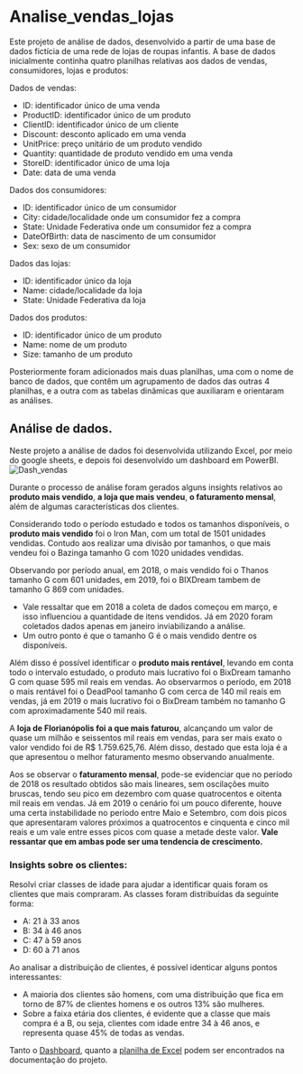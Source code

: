 # Analise_vendas_lojas

Este projeto de análise de dados, desenvolvido a partir de uma base de dados fictícia de uma rede de lojas de roupas infantis. A base de dados inicialmente continha quatro planilhas relativas aos dados de vendas, consumidores, lojas e produtos:

Dados de vendas:

- ID: identificador único de uma venda
- ProductID: identificador único de um produto
- ClientID: identificador único de um cliente
- Discount: desconto aplicado em uma venda
- UnitPrice: preço unitário de um produto vendido
- Quantity: quantidade de produto vendido em uma venda
- StoreID: identificador único de uma loja
- Date: data de uma venda

Dados dos consumidores:

- ID: identificador único de um consumidor
- City: cidade/localidade onde um consumidor fez a compra
- State: Unidade Federativa onde um consumidor fez a compra
- DateOfBirth: data de nascimento de um consumidor
- Sex: sexo de um consumidor

Dados das lojas:

- ID: identificador único da loja
- Name: cidade/localidade da loja
- State: Unidade Federativa da loja

Dados dos produtos:
- ID: identificador único de um produto
- Name: nome de um produto
- Size: tamanho de um produto

Posteriormente foram adicionados mais duas planilhas, uma com o nome de banco de dados, que contêm um agrupamento de dados das outras 4 planilhas, e a outra com as tabelas dinâmicas que auxiliaram e orientaram as análises. 

## Análise de dados.
Neste projeto a análise de dados foi desenvolvida utilizando Excel, por meio do google sheets, e depois foi desenvolvido um dashboard em PowerBI.
![Dash_vendas](https://user-images.githubusercontent.com/107072611/198105403-6cdba5ab-b9cb-4ed3-9537-b76b10532195.png)

Durante o processo de análise foram gerados alguns insights relativos ao **produto mais vendido**, **a loja que mais vendeu**, **o faturamento mensal**, além de algumas características dos clientes.

Considerando todo o período estudado e todos os tamanhos disponíveis, o **produto mais vendido** foi o Iron Man, com um total de 1501 unidades vendidas. Contudo aos realizar uma divisão por tamanhos, o que mais vendeu foi o Bazinga tamanho G com 1020 unidades vendidas.

Observando por período anual, em 2018, o mais vendido foi o Thanos tamanho G com 601 unidades, em 2019, foi o BIXDream tambem de tamanho G 869 com unidades. 
* Vale ressaltar que em 2018 a coleta de dados começou em março, e isso influenciou a quantidade de itens vendidos. Já em 2020 foram coletados dados apenas em janeiro inviabilizando a análise.
* Um outro ponto é que o tamanho G é o mais vendido dentre os disponíveis.

Além disso é possível identificar o **produto mais rentável**, levando em conta todo o intervalo estudado, o produto mais lucrativo foi o BixDream tamanho G com quase 595 mil reais em vendas. Ao observarmos o período, em 2018 o mais rentável foi o DeadPool tamanho G com cerca de 140 mil reais em vendas, já em 2019 o mais lucrativo foi o BixDream também no tamanho G com aproximadamente 540 mil reais. 

A **loja de Florianópolis foi a que mais faturou**, alcançando um valor de quase um milhão e seissentos mil reais em vendas, para ser mais exato o valor vendido foi de R$ 1.759.625,76. Além disso, destado que esta loja é a que apresentou o melhor faturamento mesmo observando anualmente.

Aos se observar o **faturamento mensal**, pode-se evidenciar que no período de 2018 os resultado obtidos são mais lineares, sem oscilações muito bruscas, tendo seu pico em dezembro com quase quatrocentos e oitenta mil reais em vendas. Já em 2019 o cenário foi um pouco diferente, houve uma certa instabilidade no período entre Maio e Setembro, com dois picos que apresentaram valores próximos a quatrocentos e cinquenta e cinco mil reais e um vale entre esses picos com quase a metade deste valor. **Vale ressantar que em ambas pode ser uma tendencia de crescimento.**

### Insights sobre os clientes:

Resolvi criar classes de idade para ajudar a identificar quais foram os clientes que mais compraram. 
As classes foram distribuídas da seguinte forma:

- A: 21 à 33 anos
- B: 34 à 46 anos
- C: 47 à 59 anos
- D: 60 à 71 anos

Ao analisar a distribuição de clientes, é possível identicar alguns pontos interessantes:
- A maioria dos clientes são homens, com uma distribuição que fica em torno de 87% de clientes homens e  os outros 13% são mulheres.
- Sobre a faixa etária dos clientes, é evidente que a classe que mais compra é a B, ou seja, clientes com idade entre 34 à 46 anos, e representa quase 45% de todas as vendas.

Tanto o [Dashboard](https://github.com/MateusSampaio1/Analise_vendas_lojas/blob/main/Dash_Vendas.pbix), quanto a [planilha de Excel](https://github.com/MateusSampaio1/Analise_vendas_lojas/blob/main/Base%20de%20Dados%20.xlsx) podem ser encontrados na documentação do projeto.
